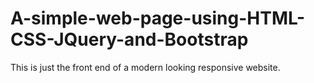 # A-simple-web-page-using-HTML-CSS-JQuery-and-Bootstrap
This is just the front end of a modern looking responsive website. 
